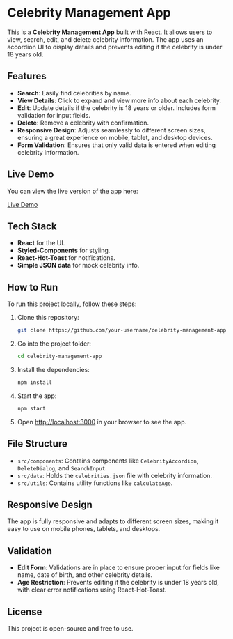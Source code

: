 # Celebrity Management App

This is a **Celebrity Management App** built with React. It allows users to view, search, edit, and delete celebrity information. The app uses an accordion UI to display details and prevents editing if the celebrity is under 18 years old.

## Features

- **Search**: Easily find celebrities by name.
- **View Details**: Click to expand and view more info about each celebrity.
- **Edit**: Update details if the celebrity is 18 years or older. Includes form validation for input fields.
- **Delete**: Remove a celebrity with confirmation.
- **Responsive Design**: Adjusts seamlessly to different screen sizes, ensuring a great experience on mobile, tablet, and desktop devices.
- **Form Validation**: Ensures that only valid data is entered when editing celebrity information.

## Live Demo

You can view the live version of the app here:

[Live Demo](https://6702ceab19eada91ac5f1d64--cosmic-dusk-7f12e5.netlify.app/)

## Tech Stack

- **React** for the UI.
- **Styled-Components** for styling.
- **React-Hot-Toast** for notifications.
- **Simple JSON data** for mock celebrity info.

## How to Run

To run this project locally, follow these steps:

1. Clone this repository:

    ```bash
    git clone https://github.com/your-username/celebrity-management-app.git
    ```

2. Go into the project folder:

    ```bash
    cd celebrity-management-app
    ```

3. Install the dependencies:

    ```bash
    npm install
    ```

4. Start the app:

    ```bash
    npm start
    ```

5. Open [http://localhost:3000](http://localhost:3000) in your browser to see the app.

## File Structure

- `src/components`: Contains components like `CelebrityAccordion`, `DeleteDialog`, and `SearchInput`.
- `src/data`: Holds the `celebrities.json` file with celebrity information.
- `src/utils`: Contains utility functions like `calculateAge`.

## Responsive Design

The app is fully responsive and adapts to different screen sizes, making it easy to use on mobile phones, tablets, and desktops.

## Validation

- **Edit Form**: Validations are in place to ensure proper input for fields like name, date of birth, and other celebrity details.
- **Age Restriction**: Prevents editing if the celebrity is under 18 years old, with clear error notifications using React-Hot-Toast.

## License

This project is open-source and free to use.
